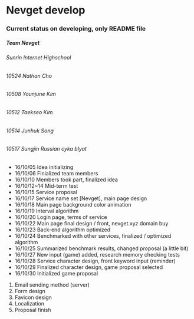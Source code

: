 # Nevget develop
### Current status on developing, only README file

##### Team Nevget
###### Sunrin Internet Highschool
###### 10524 Nathan Cho
###### 10508 Younjune Kim
###### 10512 Taekseo Kim
###### 10514 Junhuk Song
###### 10517 Sungjin Russian cyka blyat

- 16/10/05 Idea initializing
- 16/10/06 Finialized team members
- 16/10/10 Members took part, finalized idea
- 16/10/12~14 Mid-term test
- 16/10/15 Service proposal
- 16/10/17 Service name set [Nevget], main page design
- 16/10/18 Main page background color animation
- 16/10/19 Interval algorithm
- 16/10/20 Login page, terms of service
- 16/10/22 Main page final design / front, nevget.xyz domain buy
- 16/10/23 Back-end algorithm optimized
- 16/10/24 Benchmarked with other services, finalized / optimized algorithm
- 16/10/25 Summarized benchmark results, changed proposal (a little bit)
- 16/10/27 New input (game) added, research memory checking tests
- 16/10/28 Service character design, front keyword input (reminder)
- 16/10/29 Finalized character design, game proposal selected
- 16/10/30 Initialized game proposal

1. Email sending method (server)
2. Form design
3. Favicon design
4. Localization
5. Proposal finish
